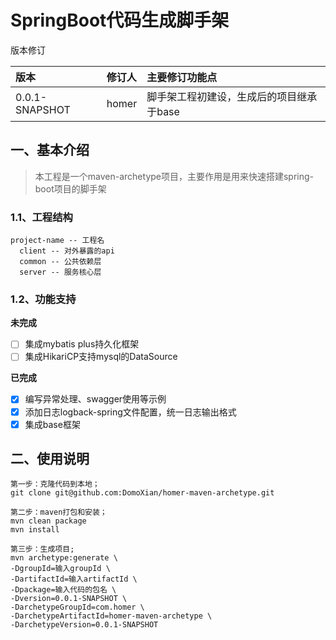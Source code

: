 SpringBoot代码生成脚手架
==============
版本修订

| 版本  | 修订人| 主要修订功能点 |
| :---- | :---- |  :--- |
| 0.0.1-SNAPSHOT | homer | 脚手架工程初建设，生成后的项目继承于base |

## 一、基本介绍
> 本工程是一个maven-archetype项目，主要作用是用来快速搭建spring-boot项目的脚手架

### 1.1、工程结构
```text
project-name -- 工程名
  client -- 对外暴露的api
  common -- 公共依赖层
  server -- 服务核心层
```
### 1.2、功能支持
**未完成**
- [ ] 集成mybatis plus持久化框架
- [ ] 集成HikariCP支持mysql的DataSource

**已完成**
- [x] 编写异常处理、swagger使用等示例
- [x] 添加日志logback-spring文件配置，统一日志输出格式
- [x] 集成base框架

## 二、使用说明
```text
第一步：克隆代码到本地；
git clone git@github.com:DomoXian/homer-maven-archetype.git

第二步：maven打包和安装；
mvn clean package
mvn install

第三步：生成项目;
mvn archetype:generate \
-DgroupId=输入groupId \
-DartifactId=输入artifactId \
-Dpackage=输入代码的包名 \
-Dversion=0.0.1-SNAPSHOT \
-DarchetypeGroupId=com.homer \
-DarchetypeArtifactId=homer-maven-archetype \
-DarchetypeVersion=0.0.1-SNAPSHOT
```
